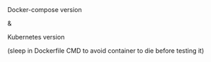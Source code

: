 ##

Docker-compose version

&

Kubernetes version


(sleep in Dockerfile CMD to avoid container to die before testing it)
